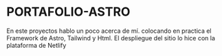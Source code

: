 # PORTAFOLIO-ASTRO
En este proyectos hablo un poco acerca de mí.
colocando en practica el Framework de Astro, Tailwind y Html.
El despliegue del sitio lo hice con la plataforma de Netlify